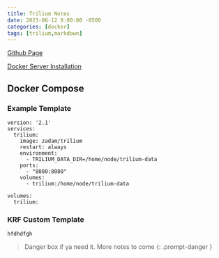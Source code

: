 ```yaml
---
title: Trilium Notes
date: 2023-06-12 8:00:00 -0500
categories: [docker]
tags: [trilium,markdown]
---
```




[Github Page](https://github.com/zadam/trilium)

[Docker Server Installation](https://github.com/zadam/trilium/wiki/Docker-server-installation)

## Docker Compose

### Example Template

```terminal
version: '2.1'
services:
  trilium:
    image: zadam/trilium
    restart: always
    environment:
      - TRILIUM_DATA_DIR=/home/node/trilium-data
    ports:
      - "8080:8080"
    volumes:
      - trilium:/home/node/trilium-data

volumes:
  trilium:
```

### KRF Custom Template

```terminal
hfdhdfgh
```

> Danger box if ya need it.  More notes to come
{: .prompt-danger }
